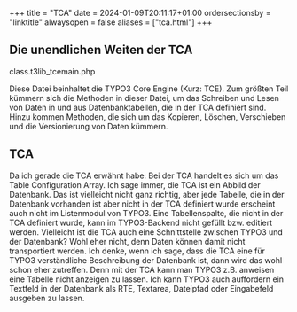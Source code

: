 +++
title = "TCA"
date = 2024-01-09T20:11:17+01:00
ordersectionsby = "linktitle"
alwaysopen = false
aliases = ["tca.html"]
+++

## Die unendlichen Weiten der TCA

class.t3lib_tcemain.php

Diese Datei beinhaltet die TYPO3 Core Engine (Kurz: TCE). Zum größten Teil kümmern sich die Methoden in dieser Datei, um das Schreiben und Lesen von Daten in und aus Datenbanktabellen, die in der TCA definiert sind. Hinzu kommen Methoden, die sich um das Kopieren, Löschen, Verschieben und die Versionierung von Daten kümmern.

## TCA

Da ich gerade die TCA erwähnt habe: Bei der TCA handelt es sich um das Table Configuration Array. Ich sage immer, die TCA ist ein Abbild der Datenbank. Das ist vielleicht nicht ganz richtig, aber jede Tabelle, die in der Datenbank vorhanden ist aber nicht in der TCA definiert wurde erscheint auch nicht im Listenmodul von TYPO3. Eine Tabellenspalte, die nicht in der TCA definiert wurde, kann im TYPO3-Backend nicht gefüllt bzw. editiert werden. Vielleicht ist die TCA auch eine Schnittstelle zwischen TYPO3 und der Datenbank? Wohl eher nicht, denn Daten können damit nicht transportiert werden. Ich denke, wenn ich sage, dass die TCA eine für TYPO3 verständliche Beschreibung der Datenbank ist, dann wird das wohl schon eher zutreffen. Denn mit der TCA kann man TYPO3 z.B. anweisen eine Tabelle nicht anzeigen zu lassen. Ich kann TYPO3 auch auffordern ein Textfeld in der Datenbank als RTE, Textarea, Dateipfad oder Eingabefeld ausgeben zu lassen.
